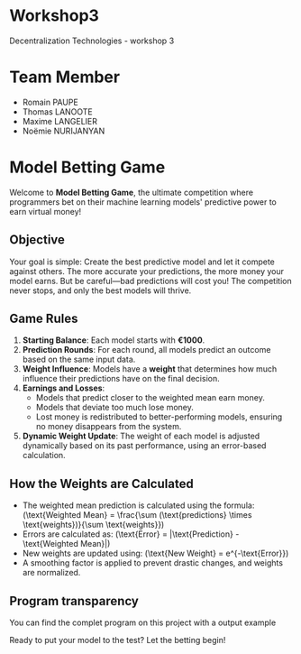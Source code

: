 # Workshop3
Decentralization Technologies - workshop 3

# Team Member
- Romain PAUPE
- Thomas LANOOTE
- Maxime LANGELIER
- Noëmie NURIJANYAN

# Model Betting Game

Welcome to **Model Betting Game**, the ultimate competition where programmers bet on their machine learning models' predictive power to earn virtual money!

## Objective

Your goal is simple: Create the best predictive model and let it compete against others. The more accurate your predictions, the more money your model earns. But be careful—bad predictions will cost you! The competition never stops, and only the best models will thrive.

## Game Rules

1. **Starting Balance**: Each model starts with **€1000**.
2. **Prediction Rounds**: For each round, all models predict an outcome based on the same input data.
3. **Weight Influence**: Models have a **weight** that determines how much influence their predictions have on the final decision.
4. **Earnings and Losses**:
   - Models that predict closer to the weighted mean earn money.
   - Models that deviate too much lose money.
   - Lost money is redistributed to better-performing models, ensuring no money disappears from the system.
5. **Dynamic Weight Update**: The weight of each model is adjusted dynamically based on its past performance, using an error-based calculation.

## How the Weights are Calculated

- The weighted mean prediction is calculated using the formula:
  \(\text{Weighted Mean} = \frac{\sum (\text{predictions} \times \text{weights})}{\sum \text{weights}}\)
- Errors are calculated as:
  \(\text{Error} = |\text{Prediction} - \text{Weighted Mean}|\)
- New weights are updated using:
  \(\text{New Weight} = e^{-\text{Error}}\)
- A smoothing factor is applied to prevent drastic changes, and weights are normalized.

## Program transparency

You can find the complet program on this project with a output example


Ready to put your model to the test? Let the betting begin! 

